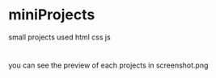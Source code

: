 # miniProjects
small projects used html css js
#
you can see the preview of each projects in screenshot.png
